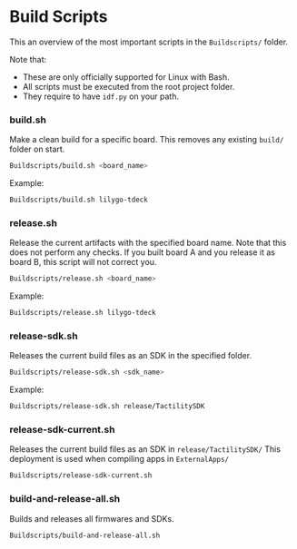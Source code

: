 # Build Scripts

This an overview of the most important scripts in the `Buildscripts/` folder.

Note that:

- These are only officially supported for Linux with Bash.
- All scripts must be executed from the root project folder.
- They require to have `idf.py` on your path.

### build.sh

Make a clean build for a specific board. This removes any existing `build/` folder on start.

```bash
Buildscripts/build.sh <board_name>
```

Example:

```bash
Buildscripts/build.sh lilygo-tdeck
```

### release.sh

Release the current artifacts with the specified board name.
Note that this does not perform any checks. If you built board A and you release it as board B, this script will not correct you.

```bash
Buildscripts/release.sh <board_name>
```

Example:

```bash
Buildscripts/release.sh lilygo-tdeck
```

### release-sdk.sh

Releases the current build files as an SDK in the specified folder.

```bash
Buildscripts/release-sdk.sh <sdk_name>
```

Example:

```bash
Buildscripts/release-sdk.sh release/TactilitySDK
```

### release-sdk-current.sh

Releases the current build files as an SDK in `release/TactilitySDK/`
This deployment is used when compiling apps in `ExternalApps/`

```bash
Buildscripts/release-sdk-current.sh
```

### build-and-release-all.sh

Builds and releases all firmwares and SDKs.

```bash
Buildscripts/build-and-release-all.sh
```
